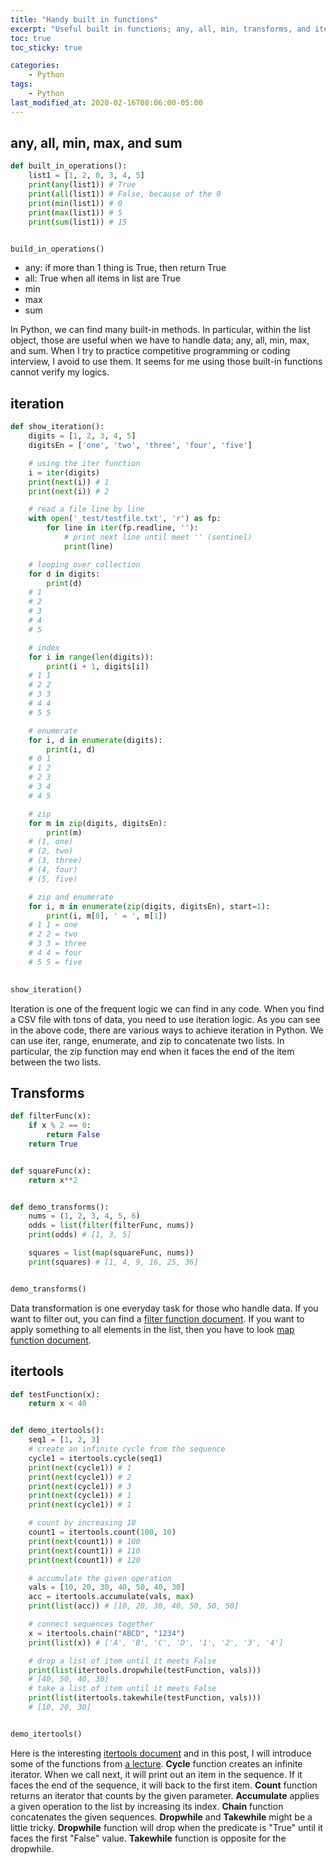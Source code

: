 ```yaml
---
title: "Handy built in functions"
excerpt: "Useful built in functions; any, all, min, transforms, and itertools."
toc: true
toc_sticky: true 

categories:
    - Python
tags:
    - Python
last_modified_at: 2020-02-16T08:06:00-05:00
---
```


## any, all, min, max, and sum 
```python
def built_in_operations():
    list1 = [1, 2, 0, 3, 4, 5]
    print(any(list1)) # True
    print(all(list1)) # False, because of the 0
    print(min(list1)) # 0
    print(max(list1)) # 5
    print(sum(list1)) # 15


build_in_operations()
```
* any: if more than 1 thing is True, then return True 
* all: True when all items in list are True 
* min
* max
* sum

In Python, we can find many built-in methods. In particular, within the list object, those are useful when we have to handle data; any, all, min, max, and sum. When I try to practice competitive programming or coding interview, I avoid to use them. It seems for me using those built-in functions cannot verify my logics. 

## iteration 
```python
def show_iteration(): 
    digits = [1, 2, 3, 4, 5]
    digitsEn = ['one', 'two', 'three', 'four', 'five']

    # using the iter function
    i = iter(digits)
    print(next(i)) # 1
    print(next(i)) # 2

    # read a file line by line 
    with open('_test/testfile.txt', 'r') as fp:
        for line in iter(fp.readline, ''):
            # print next line until meet '' (sentinel)
            print(line) 

    # looping over collection 
    for d in digits:
        print(d)
    # 1
    # 2
    # 3
    # 4
    # 5

    # index 
    for i in range(len(digits)):
        print(i + 1, digits[i])
    # 1 1
    # 2 2 
    # 3 3
    # 4 4
    # 5 5

    # enumerate
    for i, d in enumerate(digits):
        print(i, d)
    # 0 1
    # 1 2
    # 2 3
    # 3 4
    # 4 5

    # zip
    for m in zip(digits, digitsEn):
        print(m)
    # (1, one)
    # (2, two)
    # (3, three)
    # (4, four)
    # (5, five)

    # zip and enumerate
    for i, m in enumerate(zip(digits, digitsEn), start=1):
        print(i, m[0], ' = ', m[1])
    # 1 1 = one
    # 2 2 = two
    # 3 3 = three
    # 4 4 = four
    # 5 5 = five
    

show_iteration()
```
Iteration is one of the frequent logic we can find in any code. When you find a CSV file with tons of data, you need to use iteration logic. As you can see in the above code, there are various ways to achieve iteration in Python. We can use iter, range, enumerate, and zip to concatenate two lists. In particular, the zip function may end when it faces the end of the item between the two lists.


## Transforms
```python
def filterFunc(x):
    if x % 2 == 0:
        return False 
    return True


def squareFunc(x):
    return x**2


def demo_transforms(): 
    nums = (1, 2, 3, 4, 5, 6)
    odds = list(filter(filterFunc, nums))
    print(odds) # [1, 3, 5]

    squares = list(map(squareFunc, nums))
    print(squares) # [1, 4, 9, 16, 25, 36]


demo_transforms()
```
Data transformation is one everyday task for those who handle data. If you want to filter out, you can find a [filter function document](https://docs.python.org/3/library/functions.html#filter). If you want to apply something to all elements in the list, then you have to look [map function document](https://docs.python.org/3/library/functions.html#map). 


## itertools
```python
def testFunction(x):
    return x < 40


def demo_itertools():
    seq1 = [1, 2, 3]
    # create an infinite cycle from the sequence
    cycle1 = itertools.cycle(seq1)
    print(next(cycle1)) # 1
    print(next(cycle1)) # 2
    print(next(cycle1)) # 3
    print(next(cycle1)) # 1
    print(next(cycle1)) # 1

    # count by increasing 10
    count1 = itertools.count(100, 10)
    print(next(count1)) # 100
    print(next(count1)) # 110
    print(next(count1)) # 120

    # accumulate the given operation
    vals = [10, 20, 30, 40, 50, 40, 30]
    acc = itertools.accumulate(vals, max) 
    print(list(acc)) # [10, 20, 30, 40, 50, 50, 50]

    # connect sequences together
    x = itertools.chain("ABCD", "1234")
    print(list(x)) # ['A', 'B', 'C', 'D', '1', '2', '3', '4']

    # drop a list of item until it meets False
    print(list(itertools.dropwhile(testFunction, vals))) 
    # [40, 50, 40, 30]
    # take a list of item until it meets False
    print(list(itertools.takewhile(testFunction, vals))) 
    # [10, 20, 30]


demo_itertools()
```
Here is the interesting [itertools document](https://docs.python.org/3/library/itertools.html) and in this post, I will introduce some of the functions from [a lecture](). **Cycle** function creates an infinite iterator. When we call next, it will print out an item in the sequence. If it faces the end of the sequence, it will back to the first item. **Count** function returns an iterator that counts by the given parameter. **Accumulate** applies a given operation to the list by increasing its index. **Chain** function concatenates the given sequences. **Dropwhile** and **Takewhile** might be a little tricky. **Dropwhile** function will drop when the predicate is "True" until it faces the first "False" value. **Takewhile** function is opposite for the dropwhile. 
